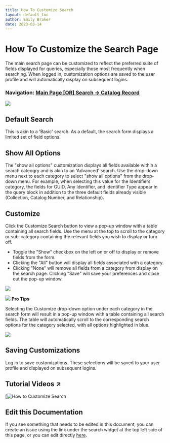```yaml
---
title: How To Customize Search
layout: default_toc
author: Emily Braker
date: 2023-03-14
---
```

# How To Customize the Search Page

The main search page can be customized to reflect the preferred suite of fields displayed for queries, especially those most frequently when searching. When logged in, customization options are saved to the user profile and will automatically display on subsequent logins.

### Navigation: [Main Page [OR] Search -> Catalog Record](https://arctos.database.museum/search.cfm)

<img src="https://raw.githubusercontent.com/ArctosDB/documentation-wiki/gh-pages/tutorial_images/Customize_search_form.png"> 

## Default Search

This is akin to a 'Basic' search. As a default, the search form displays a limited set of field options.

## Show All Options

The "show all options" customization displays all fields available within a search cateogry and is akin to an 'Advanced' search. Use the drop-down menu next to each category to select "show all options" from the drop-down menu. For example, when selecting this value for the Identifiers category, the fields for GUID, Any Identifier, and Identifier Type appear in the query block in addition to the three default fields already visible (Collection, Catalog Number, and Relationship).

## Customize

Click the Customize Search button to view a pop-up window with a table containing all search fields. Use the menu at the top to scroll to the category or sub-category containing the relevant fields you wish to display or turn off. 
* Toggle the "Show" checkbox on the left on or off to display or remove fields from the form. 
* Clicking the "All" button will display all fields associated with a category. 
* Clicking "None" will remove all fields from a category from display on the search page. Clicking "Save" will save your preferences and close out the pop-up window.

<img src="https://raw.githubusercontent.com/ArctosDB/documentation-wiki/gh-pages/tutorial_images/Customize_search_table.PNG">

![](https://raw.githubusercontent.com/ArctosDB/documentation-wiki/gh-pages/tutorial_images/Bear%20Pro.jpg) **Pro Tips**

Selecting the Customize drop-down option under each category in the search form will result in a pop-up window with a table containing all search fields. The table will automatically scroll to the corresponding search options for the category selected, with all options highlighted in blue.

<img src="https://raw.githubusercontent.com/ArctosDB/documentation-wiki/gh-pages/tutorial_images/Customize_search_table_scroll.png">

## Saving Customizations

Log in to save customizations. These selections will be saved to your user profile and displayed on subsequent logins.


## Tutorial Videos ↗️

[![How to Customize Search](https://youtu.be/LvMPR8QbYB4)


## Edit this Documentation

If you see something that needs to be edited in this document, you can create an issue using the link under the search widget at the top left side of this page, or you can edit directly <a href="https://github.com/ArctosDB/documentation-wiki/edit/gh-pages/_how_to/How_To_Customize_Search.markdown" target="_blank">here</a>.
